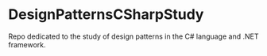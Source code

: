 # DesignPatternsCSharpStudy
Repo dedicated to the study of design patterns in the C# language and .NET framework.
